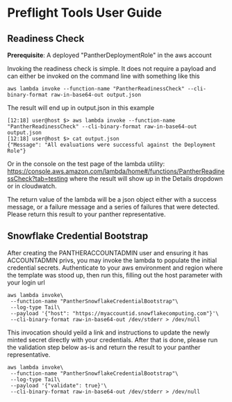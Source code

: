 # Preflight Tools User Guide

## Readiness Check

**Prerequisite**: A deployed "PantherDeploymentRole" in the aws account

Invoking the readiness check is simple. It does not require a payload and can either be invoked on the command line with something like this

```
aws lambda invoke --function-name "PantherReadinessCheck" --cli-binary-format raw-in-base64-out output.json
```

The result will end up in output.json in this example

```
[12:18] user@host $> aws lambda invoke --function-name "PantherReadinessCheck" --cli-binary-format raw-in-base64-out output.json
[12:18] user@host $> cat output.json
{"Message": "All evaluations were successful against the Deployment Role"}
```

Or in the console on the test page of the lambda utility:
https://console.aws.amazon.com/lambda/home#/functions/PantherReadinessCheck?tab=testing where the result will show up in the Details dropdown or in cloudwatch.

The return value of the lambda will be a json object either with a success message, or a failure message and a series of failures that were detected. Please return this result to your panther representative.

## Snowflake Credential Bootstrap

After creating the PANTHERACCOUNTADMIN user and ensuring it has ACCOUNTADMIN privs, you may invoke the lambda to populate the initial credential secrets.
Authenticate to your aws environment and region where the template was stood up, then run this, filling out the host parameter with your login url

```
aws lambda invoke\
 --function-name "PantherSnowflakeCredentialBootstrap"\
 --log-type Tail\
 --payload '{"host": "https://myaccountid.snowflakecomputing.com"}'\
 --cli-binary-format raw-in-base64-out /dev/stderr > /dev/null
```

This invocation should yeild a link and instructions to update the newly minted secret directly with your credentials.
After that is done, please run the validation step below as-is and return the result to your panther representative.

```
aws lambda invoke\
 --function-name "PantherSnowflakeCredentialBootstrap"\
 --log-type Tail\
 --payload '{"validate": true}'\
 --cli-binary-format raw-in-base64-out /dev/stderr > /dev/null
```
